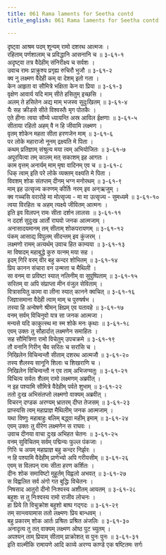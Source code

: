```yaml
---
title: 061 Rama laments for Seetha contd
title_english: 061 Rama laments for Seetha contd

---
```

दृष्ट्वा आश्रम पदम् शून्यम् रामो दशरथ आत्मजः ।  
रहिताम् पर्णशालाम् च प्रविद्धानि आसनानि च ॥ ३-६१-१  
अदृष्ट्वा तत्र वैदेहीम् संनिरीक्ष्य च सर्वशः ।  
उवाच रामः प्राक्रुश्य प्रगृह्य रुचिरौ भुजौ ॥ ३-६१-२  
क्व नु लक्ष्मण वैदेही कम् वा देशम् इतो गता ।  
केन आहृता वा सौमित्रे भक्षिता केन वा प्रिया ॥ ३-६१-३  
वृक्षेण आवार्य यदि माम् सीते हसितुम् इच्छसि ।  
अलम् ते हसितेन अद्य माम् भजस्व सुदुःखितम् ॥ ३-६१-४  
यैः सह क्रीडसे सीते विश्वस्तैः मृग पोतकैः ।  
एते हीनाः त्वया सौम्ये ध्यायन्ति अस्र आविल ईक्षणाः ॥ ३-६१-५  
सीताया रहितो अहम् वै न हि जीवामि लक्ष्मण ।  
वृतम् शोकेन महता सीता हरणजेन माम् ॥ ३-६१-६  
पर लोके महाराजो नूनम् द्रक्ष्यति मे पिता ।  
कथम् प्रतिज्ञाम् संश्रुत्य मया त्वम् अभियोजितः ॥ ३-६१-७  
अपूरयित्वा तम् कालम् मत् सकाशम् इह आगतः ।  
काम वृत्तम् अनार्यम् माम् मृषा वादिनम् एव च ॥ ३-६१-८  
धिक् त्वाम् इति परे लोके व्यक्तम् वक्ष्यति मे पिता ।  
विवशम् शोक संतप्तम् दीनम् भग्न मनोरथम् ॥ ३-६१-९  
माम् इह उत्सृज्य करुणम् कीर्तिः नरम् इव अन्ऋजुम् ।  
क्व गच्चसि वरारोहे मा मोत्सृज्य - मा मा उत्सृज्य - सुमध्यमे ॥ ३-६१-१०  
त्वया विरहितः च अहम् त्यक्ष्ये जीवितम् आत्मनः ।  
इति इव विलपन् रामः सीता दर्शन लालसः ॥ ३-६१-११  
न ददर्श सुदुःख आर्तो राघवो जनक आत्मजाम् ।  
अनासादयमानम् तम् सीताम् शोकपरायणम् ॥ ३-६१-१२  
पंकम् आसाद्य विपुलम् सीदन्तम् इव कुंजरम् ।  
लक्ष्मणो रामम् अत्यर्थम् उवाच हित काम्यया ॥ ३-६१-१३  
मा विषादम् महाबुद्धे कुरु यत्नम् मया सह ।  
इदम् गिरि वरम् वीर बहु कन्दर शोभितम् ॥ ३-६१-१४  
प्रिय कानन संचारा वन उन्मत्ता च मैथिली ।  
सा वनम् वा प्रविष्टा स्यात् नलिनीम् वा सुपुष्पिताम् ॥ ३-६१-१५  
सरितम् वा अपि संप्राप्ता मीन वंजुल सेविताम् ।  
वित्रासयितु कामा वा लीना स्यात् कानने क्वचित् ॥ ३-६१-१६  
जिज्ञासमाना वैदेही त्वाम् माम् च पुरुषर्षभ ।  
तस्या हि अन्वेषणे श्रीमन् क्षिप्रम् एव यतावहे ॥ ३-६१-१७  
वनम् सर्वम् विचिनुवो यत्र सा जनक आत्मजा ।  
मन्यसे यदि काकुत्स्थ मा स्म शोके मनः कृथाः ॥ ३-६१-१८  
एवम् उक्तः तु सौहार्दात् लक्ष्मणेन समाहितः ।  
सह सौमित्रिणा रामो विचेतुम् उपचक्रमे ॥ ३-६१-१९  
तौ वनानि गिरीन् चैव सरितः च सरांसि च ।  
निखिलेन विचिन्वन्तौ सीताम् दशरथ आत्मजौ ॥ ३-६१-२०  
तस्य शैलस्य सानूनि शिलाः च शिखराणि च ।  
निखिलेन विचिन्वन्तौ न एव ताम् अभिजग्मतुः ॥ ३-६१-२१  
विचित्य सर्वतः शैलम् रामो लक्ष्मणम् अब्रवीत् ।  
न इह पश्यामि सौमित्रे वैदेहीम् पर्वते शुभाम् ॥ ३-६१-२२  
ततो दुःख अभिसंतप्तो लक्ष्मणो वाक्यम् अब्रवीत् ।  
विचरन् दण्डक अरण्यम् भ्रातरम् दीप्त तेजसम् ॥ ३-६१-२३  
प्राप्स्यसि त्वम् महाप्राज्ञ मैथिलीम् जनक आत्मजाम् ।  
यथा विष्णुः महाबाहुः बलिम् बद्ध्वा महीम् इमाम् ॥ ३-६१-२४  
एवम् उक्तः तु वीरेण लक्ष्मणेन स राघवः ।  
उवाच दीनया वाचा दुःख अभिहत चेतनः ॥ ३-६१-२५  
वनम् सुविचितम् सर्वम् पद्मिन्यः फुल्ल पंकजाः ।  
गिरिः च अयम् महाप्राज्ञ बहु कन्दर निर्झरः ।  
न हि पश्यामि वैदेहीम् प्राणेभ्यो अपि गरीयसीम् ॥ ३-६१-२६  
एवम् स विलपन् रामः सीता हरण कर्शितः ।  
दीनः शोक समाविष्टो मुहूर्तम् विह्वलो अभवत् ॥ ३-६१-२७  
स विह्वलित सर्व अंगो गत बुद्धिः विचेतनः ।  
निषसाद आतुरो दीनो निःश्वस्य अशीतम् आयतम् ॥ ३-६१-२८  
बहुशः स तु निःश्वस्य रामो राजीव लोचनः ।  
हा प्रिये ति विचुक्रोश बहुशो बाष्प गद्गदः ॥ ३-६१-२९  
तम् सान्त्वयामास ततो लक्ष्मणः प्रिय बान्धवम् ।  
बहु प्रकारम् शोक आर्तः प्रश्रितः प्रश्रित अंजलिः ॥ ३-६१-३०  
अनादृत्य तु तत् वाक्यम् लक्ष्मण ओष्ठ पुट च्युतम् ।  
अपश्यन् ताम् प्रियाम् सीताम् प्राक्रोशत् स पुनः पुनः ॥ ३-६१-३१  
इति वाल्मीकि रामायणे आदि काव्ये अरण्य काण्डे एक षष्टितमः सर्गः